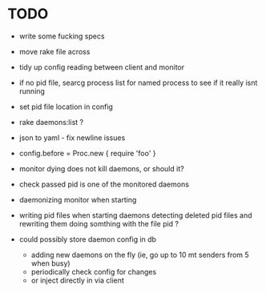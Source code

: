 TODO
====

* write some fucking specs

* move rake file across
* tidy up config reading between client and monitor
* if no pid file, searcg process list for named process to see if it really isnt running
* set pid file location in config
* rake daemons:list ?
* json to yaml - fix newline issues
* config.before = Proc.new { require 'foo' }
* monitor dying does not kill daemons, or should it?
* check passed pid is one of the monitored daemons
* daemonizing monitor when starting
* writing pid files when starting daemons
  detecting deleted pid files and rewriting them
  doing somthing with the file pid ?
* could possibly store daemon config in db
  * adding new daemons on the fly (ie, go up to 10 mt senders from 5 when busy)
  * periodically check config for changes
  * or inject directly in via client
